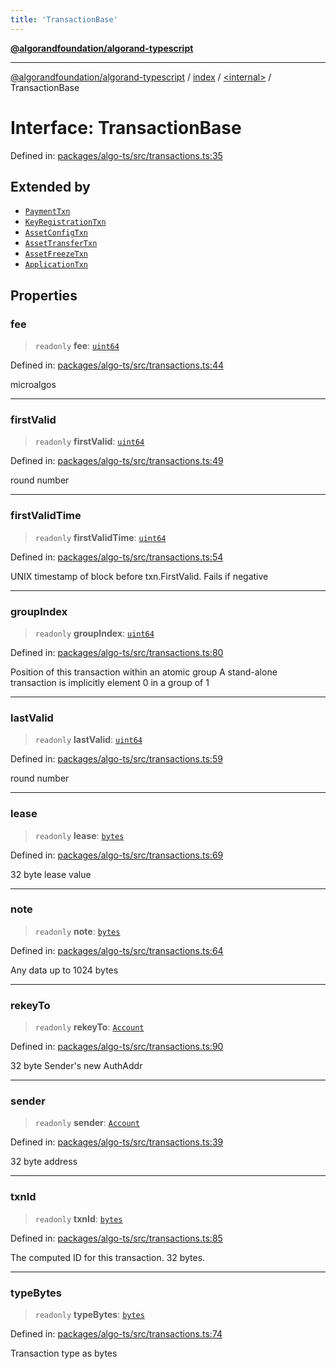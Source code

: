 ```yaml
---
title: 'TransactionBase'
---
```


[**@algorandfoundation/algorand-typescript**](../../../README.md)

---

[@algorandfoundation/algorand-typescript](../../../README.md) / [index](../../README.md) / [\<internal\>](../README.md) / TransactionBase

# Interface: TransactionBase

Defined in: [packages/algo-ts/src/transactions.ts:35](https://github.com/algorandfoundation/puya-ts/blob/main/packages/algo-ts/src/transactions.ts#L35)

## Extended by

- [`PaymentTxn`](PaymentTxn.md)
- [`KeyRegistrationTxn`](KeyRegistrationTxn.md)
- [`AssetConfigTxn`](AssetConfigTxn.md)
- [`AssetTransferTxn`](AssetTransferTxn.md)
- [`AssetFreezeTxn`](AssetFreezeTxn.md)
- [`ApplicationTxn`](ApplicationTxn.md)

## Properties

### fee

> `readonly` **fee**: [`uint64`](../../type-aliases/uint64.md)

Defined in: [packages/algo-ts/src/transactions.ts:44](https://github.com/algorandfoundation/puya-ts/blob/main/packages/algo-ts/src/transactions.ts#L44)

microalgos

---

### firstValid

> `readonly` **firstValid**: [`uint64`](../../type-aliases/uint64.md)

Defined in: [packages/algo-ts/src/transactions.ts:49](https://github.com/algorandfoundation/puya-ts/blob/main/packages/algo-ts/src/transactions.ts#L49)

round number

---

### firstValidTime

> `readonly` **firstValidTime**: [`uint64`](../../type-aliases/uint64.md)

Defined in: [packages/algo-ts/src/transactions.ts:54](https://github.com/algorandfoundation/puya-ts/blob/main/packages/algo-ts/src/transactions.ts#L54)

UNIX timestamp of block before txn.FirstValid. Fails if negative

---

### groupIndex

> `readonly` **groupIndex**: [`uint64`](../../type-aliases/uint64.md)

Defined in: [packages/algo-ts/src/transactions.ts:80](https://github.com/algorandfoundation/puya-ts/blob/main/packages/algo-ts/src/transactions.ts#L80)

Position of this transaction within an atomic group
A stand-alone transaction is implicitly element 0 in a group of 1

---

### lastValid

> `readonly` **lastValid**: [`uint64`](../../type-aliases/uint64.md)

Defined in: [packages/algo-ts/src/transactions.ts:59](https://github.com/algorandfoundation/puya-ts/blob/main/packages/algo-ts/src/transactions.ts#L59)

round number

---

### lease

> `readonly` **lease**: [`bytes`](../../type-aliases/bytes.md)

Defined in: [packages/algo-ts/src/transactions.ts:69](https://github.com/algorandfoundation/puya-ts/blob/main/packages/algo-ts/src/transactions.ts#L69)

32 byte lease value

---

### note

> `readonly` **note**: [`bytes`](../../type-aliases/bytes.md)

Defined in: [packages/algo-ts/src/transactions.ts:64](https://github.com/algorandfoundation/puya-ts/blob/main/packages/algo-ts/src/transactions.ts#L64)

Any data up to 1024 bytes

---

### rekeyTo

> `readonly` **rekeyTo**: [`Account`](../../type-aliases/Account.md)

Defined in: [packages/algo-ts/src/transactions.ts:90](https://github.com/algorandfoundation/puya-ts/blob/main/packages/algo-ts/src/transactions.ts#L90)

32 byte Sender's new AuthAddr

---

### sender

> `readonly` **sender**: [`Account`](../../type-aliases/Account.md)

Defined in: [packages/algo-ts/src/transactions.ts:39](https://github.com/algorandfoundation/puya-ts/blob/main/packages/algo-ts/src/transactions.ts#L39)

32 byte address

---

### txnId

> `readonly` **txnId**: [`bytes`](../../type-aliases/bytes.md)

Defined in: [packages/algo-ts/src/transactions.ts:85](https://github.com/algorandfoundation/puya-ts/blob/main/packages/algo-ts/src/transactions.ts#L85)

The computed ID for this transaction. 32 bytes.

---

### typeBytes

> `readonly` **typeBytes**: [`bytes`](../../type-aliases/bytes.md)

Defined in: [packages/algo-ts/src/transactions.ts:74](https://github.com/algorandfoundation/puya-ts/blob/main/packages/algo-ts/src/transactions.ts#L74)

Transaction type as bytes
